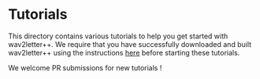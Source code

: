 # Tutorials

This directory contains various tutorials to help you get started with wav2letter++.
We require that you have successfully downloaded and built wav2letter++ using the
instructions [here](https://github.com/facebookresearch/wav2letter/wiki) before starting these tutorials.

We welcome PR submissions for new tutorials !
